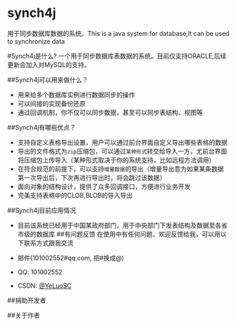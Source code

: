 # synch4j
用于同步数据库数据的系统。This is a java system for database,It can be used to synchronize data

#Synch4j是什么?
一个用于同步数据库表数据的系统。目前仅支持ORACLE,后续更新会加入对MySQL的支持。

##Synch4j可以用来做什么？
* 用来给多个数据库实例进行数据同步的操作
* 可以间接的实现备份还原
* 通过回调机制，你不仅可以同步数据，甚至可以同步表结构、视图等


##Synch4j有哪些优点？

* 支持自定义表格导出设置，用户可以通过前台界面自定义导出哪些表格的数据
* 导出的文件格式为`zip`压缩包，可以通过`某种形式`转交给导入一方，尤前台界面将压缩包上传导入（某种形式取决于你的系统支持，比如远程方法调用）
* 在符合规范的前提下，可以支持`增量数据`的导出（增量导出意为如果某条数据第一次导出后，下次再进行导出时，将会跳过该数据）
* 面向对象的结构设计，提供了众多回调接口，方便进行业务开发
* 完美支持表格中的CLOB,BLOB的导入导出

##Synch4j目前应用情况
* 目前该系统已经用于中国某政府部门，用于中央部门下发表结构及数据至各省市级的数据库
##有问题反馈
在使用中有任何问题，欢迎反馈给我，可以用以下联系方式跟我交流

* 邮件(101002552#qq.com, 把#换成@)
* QQ: 101002552
* CSDN: [@YeLuoSC](http://blog.csdn.net/yeluosc)

##捐助开发者



##关于作者

